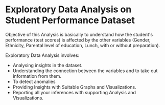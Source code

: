 # Exploratory Data Analysis on Student Performance Dataset
 Objective of this Analysis is basically to understand how the student's performance (test scores) is affected by the other variables (Gender, Ethnicity, Parental level of education, Lunch, with or without preparation).

Exploratory Data Analysis involves:
- Analysing insights in the dataset.
- Understanding the connection between the variables and to take out information from them.
- To detect anomalies
- Providing Insights with Suitable Graphs and Visualizations.
- Reporting all your inferences with supporting Analysis and Visualizations.
